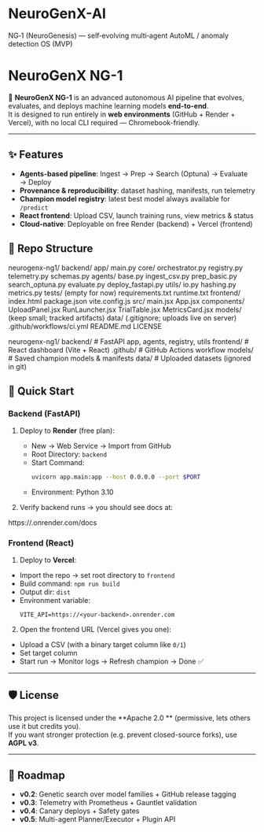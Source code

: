 # NeuroGenX-AI
NG‑1 (NeuroGenesis) — self‑evolving multi‑agent AutoML / anomaly detection OS (MVP)
# NeuroGenX NG-1

🚀 **NeuroGenX NG-1** is an advanced autonomous AI pipeline that evolves, evaluates, and deploys machine learning models **end-to-end**.  
It is designed to run entirely in **web environments** (GitHub + Render + Vercel), with no local CLI required — Chromebook-friendly.

---

## ✨ Features
- **Agents-based pipeline**: Ingest → Prep → Search (Optuna) → Evaluate → Deploy
- **Provenance & reproducibility**: dataset hashing, manifests, run telemetry
- **Champion model registry**: latest best model always available for `/predict`
- **React frontend**: Upload CSV, launch training runs, view metrics & status
- **Cloud-native**: Deployable on free Render (backend) + Vercel (frontend)

## 📂 Repo Structure
neurogenx-ng1/
  backend/
    app/
      main.py
      core/
        orchestrator.py
        registry.py
        telemetry.py
        schemas.py
      agents/
        base.py
        ingest_csv.py
        prep_basic.py
        search_optuna.py
        evaluate.py
        deploy_fastapi.py
      utils/
        io.py
        hashing.py
        metrics.py
    tests/  (empty for now)
    requirements.txt
    runtime.txt
  frontend/
    index.html
    package.json
    vite.config.js
    src/
      main.jsx
      App.jsx
      components/
        UploadPanel.jsx
        RunLauncher.jsx
        TrialTable.jsx
        MetricsCard.jsx
  models/            (keep small; tracked artifacts)
  data/              (.gitignore; uploads live on server)
  .github/workflows/ci.yml
  README.md
  LICENSE

neurogenx-ng1/ backend/       # FastAPI app, agents, registry, utils frontend/      # React dashboard (Vite + React) .github/       # GitHub Actions workflow models/        # Saved champion models & manifests data/          # Uploaded datasets (ignored in git)
 ## 🚀 Quick Start

### Backend (FastAPI)
1. Deploy to **Render** (free plan):
   - New → Web Service → Import from GitHub
   - Root Directory: `backend`
   - Start Command:
     ```bash
     uvicorn app.main:app --host 0.0.0.0 --port $PORT
     ```
   - Environment: Python 3.10

2. Verify backend runs → you should see docs at:

https://<your-service>.onrender.com/docs

### Frontend (React)
1. Deploy to **Vercel**:
- Import the repo → set root directory to `frontend`
- Build command: `npm run build`
- Output dir: `dist`
- Environment variable:
  ```
  VITE_API=https://<your-backend>.onrender.com
  ```

2. Open the frontend URL (Vercel gives you one):
- Upload a CSV (with a binary target column like `0/1`)
- Set target column
- Start run → Monitor logs → Refresh champion → Done ✅

---

## 🛡 License
This project is licensed under the **Apache 2.0 ** (permissive, lets others use it but credits you).  
If you want stronger protection (e.g. prevent closed-source forks), use **AGPL v3**.

---

## 📌 Roadmap
- **v0.2**: Genetic search over model families + GitHub release tagging  
- **v0.3**: Telemetry with Prometheus + Gauntlet validation  
- **v0.4**: Canary deploys + Safety gates  
- **v0.5**: Multi-agent Planner/Executor + Plugin API

